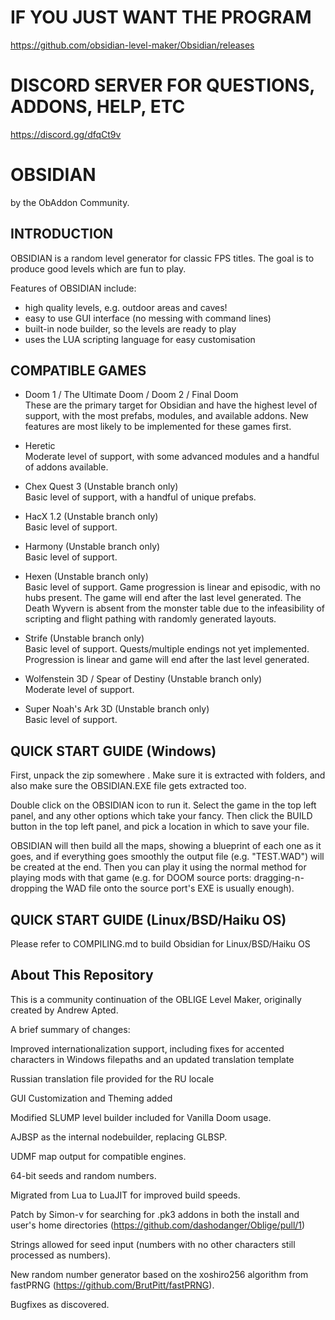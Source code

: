 # IF YOU JUST WANT THE PROGRAM
https://github.com/obsidian-level-maker/Obsidian/releases

# DISCORD SERVER FOR QUESTIONS, ADDONS, HELP, ETC
https://discord.gg/dfqCt9v

# OBSIDIAN
by the ObAddon Community.

## INTRODUCTION

OBSIDIAN is a random level generator for classic FPS titles.
The goal is to produce good levels which are fun to play.

Features of OBSIDIAN include:

* high quality levels, e.g. outdoor areas and caves!
* easy to use GUI interface (no messing with command lines)
* built-in node builder, so the levels are ready to play
* uses the LUA scripting language for easy customisation

## COMPATIBLE GAMES

* Doom 1 / The Ultimate Doom / Doom 2 / Final Doom  
  These are the primary target for Obsidian and have the highest level of support, with the most prefabs, modules, and available addons.
  New features are most likely to be implemented for these games first.
    
* Heretic  
  Moderate level of support, with some advanced modules and a handful of addons available.
  
* Chex Quest 3 (Unstable branch only)  
  Basic level of support, with a handful of unique prefabs.
  
* HacX 1.2 (Unstable branch only)  
  Basic level of support.
  
* Harmony (Unstable branch only)  
  Basic level of support.
  
* Hexen (Unstable branch only)  
  Basic level of support. Game progression is linear and episodic, with no hubs present. The game will end after the last level generated. The Death Wyvern is absent from the monster table due to the    infeasibility of scripting and flight pathing with randomly generated layouts.
  
* Strife (Unstable branch only)  
  Basic level of support. Quests/multiple endings not yet implemented. Progression is linear and game will end after the last level generated.
  
* Wolfenstein 3D / Spear of Destiny (Unstable branch only)  
  Moderate level of support.
  
* Super Noah's Ark 3D (Unstable branch only)  
  Basic level of support. 

## QUICK START GUIDE (Windows)

First, unpack the zip somewhere .  Make sure it is extracted with folders, and also make sure the OBSIDIAN.EXE file gets extracted too.

Double click on the OBSIDIAN icon to run it.  Select the game in the top left panel, and any other options which take your fancy. Then click the BUILD button in the top left panel, and pick a location in which to save your file.

OBSIDIAN will then build all the maps, showing a blueprint of each one as it goes, and if everything goes smoothly the output file (e.g. "TEST.WAD") will be created at the end.  Then you can play it using the normal method for playing mods with that game (e.g. for DOOM source ports: dragging-n-dropping the WAD file onto the source port's EXE is usually enough).

## QUICK START GUIDE (Linux/BSD/Haiku OS)

Please refer to COMPILING.md to build Obsidian for Linux/BSD/Haiku OS

## About This Repository

This is a community continuation of the OBLIGE Level Maker, originally created by Andrew Apted.

A brief summary of changes:

Improved internationalization support, including fixes for accented characters in Windows filepaths and an updated translation template

Russian translation file provided for the RU locale

GUI Customization and Theming added

Modified SLUMP level builder included for Vanilla Doom usage.

AJBSP as the internal nodebuilder, replacing GLBSP.

UDMF map output for compatible engines.

64-bit seeds and random numbers.

Migrated from Lua to LuaJIT for improved build speeds.

Patch by Simon-v for searching for .pk3 addons in both the install and user's home directories (https://github.com/dashodanger/Oblige/pull/1)

Strings allowed for seed input (numbers with no other characters still processed as numbers).

New random number generator based on the xoshiro256 algorithm from fastPRNG (https://github.com/BrutPitt/fastPRNG).

Bugfixes as discovered.
